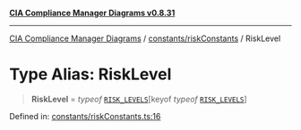[**CIA Compliance Manager Diagrams v0.8.31**](../../../README.md)

***

[CIA Compliance Manager Diagrams](../../../modules.md) / [constants/riskConstants](../README.md) / RiskLevel

# Type Alias: RiskLevel

> **RiskLevel** = *typeof* [`RISK_LEVELS`](../variables/RISK_LEVELS.md)\[keyof *typeof* [`RISK_LEVELS`](../variables/RISK_LEVELS.md)\]

Defined in: [constants/riskConstants.ts:16](https://github.com/Hack23/cia-compliance-manager/blob/85c025371255f412469ec0119911b7cb143a6212/src/constants/riskConstants.ts#L16)
